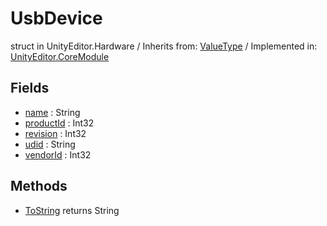# UsbDevice
struct in UnityEditor.Hardware
 / Inherits from: <a href="https://docs.unity3d.com/6000.0/Documentation/ScriptReference/ValueType.html">ValueType</a> / Implemented in: <a href="https://docs.unity3d.com/6000.0/Documentation/ScriptReference/UnityEditor.CoreModule.html">UnityEditor.CoreModule</a>
## Fields
- <a href="https://docs.unity3d.com/6000.0/Documentation/ScriptReference/UsbDevice-name.html">name</a> : String
- <a href="https://docs.unity3d.com/6000.0/Documentation/ScriptReference/UsbDevice-productId.html">productId</a> : Int32
- <a href="https://docs.unity3d.com/6000.0/Documentation/ScriptReference/UsbDevice-revision.html">revision</a> : Int32
- <a href="https://docs.unity3d.com/6000.0/Documentation/ScriptReference/UsbDevice-udid.html">udid</a> : String
- <a href="https://docs.unity3d.com/6000.0/Documentation/ScriptReference/UsbDevice-vendorId.html">vendorId</a> : Int32
## Methods
- <a href="https://docs.unity3d.com/6000.0/Documentation/ScriptReference/UsbDevice.ToString.html">ToString</a> returns String
